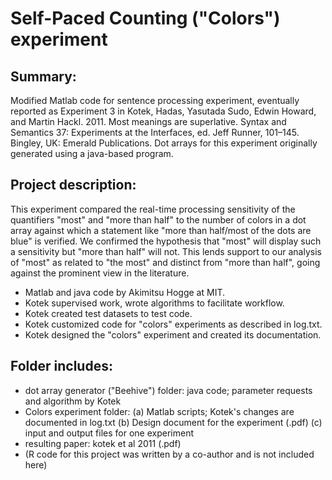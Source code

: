 Self-Paced Counting ("Colors") experiment
=========================================

Summary:
--------
Modified Matlab code for sentence processing experiment, eventually reported as Experiment 3 in Kotek, Hadas, Yasutada Sudo, Edwin Howard, and Martin Hackl. 2011. Most meanings are superlative. Syntax and Semantics 37: Experiments at the Interfaces, ed. Jeff  Runner, 101–145. Bingley, UK: Emerald Publications. Dot arrays for this experiment originally generated using a java-based program.  	
  
  
 Project description: 
--------------------
This experiment compared the real-time processing sensitivity of the quantifiers "most" and "more than half" to the number of colors in a dot array against which a statement like "more than half/most of the dots are blue" is verified. We confirmed the hypothesis that "most" will display such a sensitivity but "more than half" will not. This lends support to our analysis of "most" as related to "the most" and distinct from "more than half", going against the prominent view in the literature.  

 * Matlab and java code by Akimitsu Hogge at MIT. 
 * Kotek supervised work, wrote algorithms to facilitate workflow.
 * Kotek created test datasets to test code.
 * Kotek customized code for "colors" experiments as described in log.txt.
 * Kotek designed the "colors" experiment and created its documentation.


Folder includes: 
----------------
* dot array generator ("Beehive") folder: java code; parameter requests and algorithm by Kotek
* Colors experiment folder: (a) Matlab scripts; Kotek's changes are documented in log.txt (b) Design document for the experiment (.pdf) (c) input and output files for one experiment
* resulting paper: kotek et al 2011 (.pdf)
* (R code for this project was written by a co-author and is not included here)
